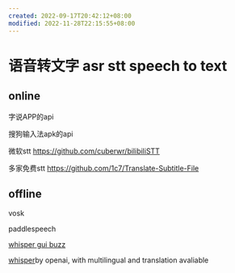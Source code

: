 ```yaml
---
created: 2022-09-17T20:42:12+08:00
modified: 2022-11-28T22:15:55+08:00
---
```


# 语音转文字 asr stt speech to text

## online

字说APP的api

搜狗输入法apk的api

微软stt
https://github.com/cuberwr/bilibiliSTT

多家免费stt
https://github.com/1c7/Translate-Subtitle-File

## offline

vosk

paddlespeech

[whisper gui buzz](https://github.com/chidiwilliams/buzz)

[whisper](https://github.com/openai/whisper)by openai, with multilingual and translation avaliable
